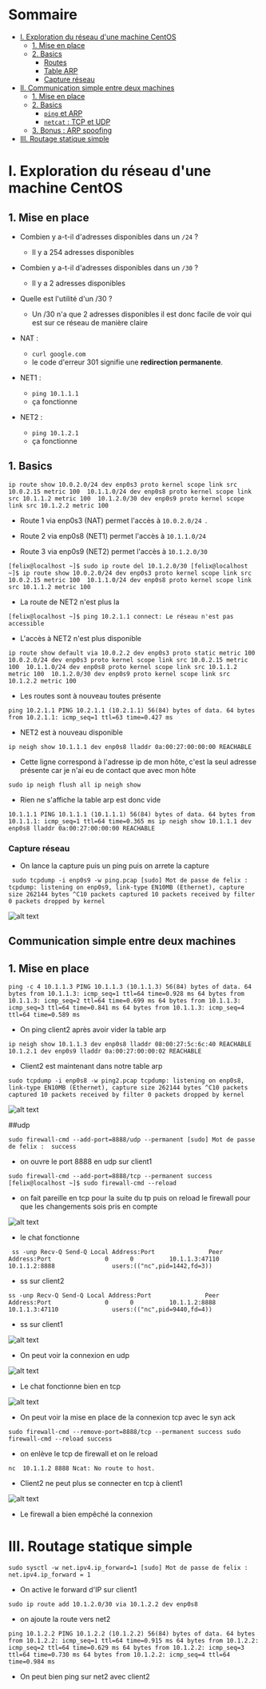 # Sommaire

* [I. Exploration du réseau d'une machine CentOS](#i-exploration-du-réseau-dune-machine-centos)
  * [1. Mise en place](#1-mise-en-place)
  * [2. Basics](#2-basics)
    * [Routes](#routes)
    * [Table ARP](#table-arp)
    * [Capture réseau](#capture-réseau)
* [II. Communication simple entre deux machines](#ii-communication-simple-entre-deux-machines)
  * [1. Mise en place](#1-mise-en-place-1)
  * [2. Basics](#2-basics-1)
    * [`ping` et ARP](#ping-et-arp)
    * [`netcat` : TCP et UDP](#netcat)
  * [3. Bonus : ARP spoofing](#3-bonus--arp-spoofing)
* [III. Routage statique simple](#iii-routage-statique-simple)

# I. Exploration du réseau d'une machine CentOS

## 1. Mise en place

* Combien y a-t-il d'adresses disponibles dans un `/24` ?
   * Il y a 254 adresses disponibles

* Combien y a-t-il d'adresses disponibles dans un `/30` ?
   * Il y a 2 adresses disponibles
  
* Quelle est l'utilité d'un /30 ?
   * Un /30 n'a que 2 adresses disponibles il est donc facile de voir qui est sur ce réseau de manière claire

* NAT : 
    * `curl google.com` 
    * le code d'erreur 301 signifie une **redirection permanente**.
    
* NET1 : 
    * `ping 10.1.1.1`
    * ça fonctionne
    
* NET2 : 
    * `ping 10.1.2.1`
    * ça fonctionne
    
## 1. Basics

`ip route show
10.0.2.0/24 dev enp0s3 proto kernel scope link src 10.0.2.15 metric 100 
10.1.1.0/24 dev enp0s8 proto kernel scope link src 10.1.1.2 metric 100 
10.1.2.0/30 dev enp0s9 proto kernel scope link src 10.1.2.2 metric 100 `

* Route 1 via  enp0s3 (NAT) permet l'accès à `10.0.2.0/24 `.

* Route 2 via  enp0s8 (NET1) permet l'accès à `10.1.1.0/24 `

* Route 3 via  enp0s9 (NET2) permet l'accès à `10.1.2.0/30 `

`[felix@localhost ~]$ sudo ip route del 10.1.2.0/30
[felix@localhost ~]$ ip route show
10.0.2.0/24 dev enp0s3 proto kernel scope link src 10.0.2.15 metric 100 
10.1.1.0/24 dev enp0s8 proto kernel scope link src 10.1.1.2 metric 100 `

* La route de NET2 n'est plus la

`[felix@localhost ~]$ ping 10.2.1.1
connect: Le réseau n'est pas accessible`

* L'accès à NET2 n'est plus disponible

`ip route show
default via 10.0.2.2 dev enp0s3 proto static metric 100 
10.0.2.0/24 dev enp0s3 proto kernel scope link src 10.0.2.15 metric 100 
10.1.1.0/24 dev enp0s8 proto kernel scope link src 10.1.1.2 metric 100 
10.1.2.0/30 dev enp0s9 proto kernel scope link src 10.1.2.2 metric 100 `

* Les routes sont à nouveau toutes présente

`ping 10.2.1.1
PING 10.2.1.1 (10.2.1.1) 56(84) bytes of data.
64 bytes from 10.2.1.1: icmp_seq=1 ttl=63 time=0.427 ms`
* NET2 est à nouveau disponible

`ip neigh show
10.1.1.1 dev enp0s8 lladdr 0a:00:27:00:00:00 REACHABLE`

* Cette ligne correspond à l'adresse ip de mon hôte, c'est la seul adresse présente car je n'ai eu de contact que avec mon hôte

`sudo ip neigh flush all
ip neigh show`

* Rien ne s'affiche la table arp est donc vide

`10.1.1.1
PING 10.1.1.1 (10.1.1.1) 56(84) bytes of data.
64 bytes from 10.1.1.1: icmp_seq=1 ttl=64 time=0.365 ms
ip neigh show
10.1.1.1 dev enp0s8 lladdr 0a:00:27:00:00:00 REACHABLE`

### Capture réseau

* On lance la capture puis un ping puis on arrete la capture

`
sudo tcpdump -i enp0s9 -w ping.pcap
[sudo] Mot de passe de felix : 
tcpdump: listening on enp0s9, link-type EN10MB (Ethernet), capture size 262144 bytes
^C10 packets captured
10 packets received by filter
0 packets dropped by kernel`

![alt text](/1/screens/ping.png "Whireshark")

## Communication simple entre deux machines

## 1. Mise en place

`ping -c 4 10.1.1.3
PING 10.1.1.3 (10.1.1.3) 56(84) bytes of data.
64 bytes from 10.1.1.3: icmp_seq=1 ttl=64 time=0.928 ms
64 bytes from 10.1.1.3: icmp_seq=2 ttl=64 time=0.699 ms
64 bytes from 10.1.1.3: icmp_seq=3 ttl=64 time=0.841 ms
64 bytes from 10.1.1.3: icmp_seq=4 ttl=64 time=0.589 ms`

* On ping client2 après avoir vider la table arp

`ip neigh show
10.1.1.3 dev enp0s8 lladdr 08:00:27:5c:6c:40 REACHABLE
10.1.2.1 dev enp0s9 lladdr 0a:00:27:00:00:02 REACHABLE`

* Client2 est maintenant dans notre table arp


`sudo tcpdump -i enp0s8 -w ping2.pcap
tcpdump: listening on enp0s8, link-type EN10MB (Ethernet), capture size 262144 bytes
^C10 packets captured
10 packets received by filter
0 packets dropped by kernel`


![alt text](/1/screens/ping2.png "Whireshark")

##udp

`sudo firewall-cmd --add-port=8888/udp --permanent
[sudo] Mot de passe de felix : 
success`

* on ouvre le port 8888 en udp sur client1

`sudo firewall-cmd --add-port=8888/tcp --permanent
success
[felix@localhost ~]$ sudo firewall-cmd --reload`

* on fait pareille en tcp pour la suite du tp puis on reload le firewall pour que les changements sois pris en compte

![alt text](/1/screens/chat.png "Whireshark")

* le chat fonctionne

` ss -unp
Recv-Q Send-Q Local Address:Port               Peer Address:Port              
0      0          10.1.1.3:47110                  10.1.1.2:8888                users:(("nc",pid=1442,fd=3))`

* ss sur client2

`ss -unp
Recv-Q Send-Q Local Address:Port               Peer Address:Port              
0      0          10.1.1.2:8888                   10.1.1.3:47110               users:(("nc",pid=9440,fd=4))`

* ss sur client1

![alt text](/1/screens/nc-udp.png "Whireshark")

* On peut voir la connexion en udp

![alt text](/1/screens/chattcp.png "Whireshark")

* Le chat fonctionne bien en tcp

![alt text](/1/screens/nc-tcp.png "Whireshark")

* On peut voir la mise en place de la connexion tcp avec le syn ack

`sudo firewall-cmd --remove-port=8888/tcp --permanent
success
sudo firewall-cmd --reload
success`

* on enlève le tcp de firewall et on le reload

`nc  10.1.1.2 8888
Ncat: No route to host.`

* Client2 ne peut plus se connecter en tcp à client1

![alt text](/1/screens/firewall.png "Whireshark")

* Le firewall a bien empêché la connexion

# III. Routage statique simple 

`sudo sysctl -w net.ipv4.ip_forward=1
[sudo] Mot de passe de felix : 
net.ipv4.ip_forward = 1`

* On active le forward d'IP sur client1

`sudo ip route add 10.1.2.0/30 via 10.1.2.2 dev enp0s8`

* on ajoute la route vers net2 

`ping 10.1.2.2
PING 10.1.2.2 (10.1.2.2) 56(84) bytes of data.
64 bytes from 10.1.2.2: icmp_seq=1 ttl=64 time=0.915 ms
64 bytes from 10.1.2.2: icmp_seq=2 ttl=64 time=0.629 ms
64 bytes from 10.1.2.2: icmp_seq=3 ttl=64 time=0.730 ms
64 bytes from 10.1.2.2: icmp_seq=4 ttl=64 time=0.984 ms`

* On peut bien ping sur net2 avec client2

